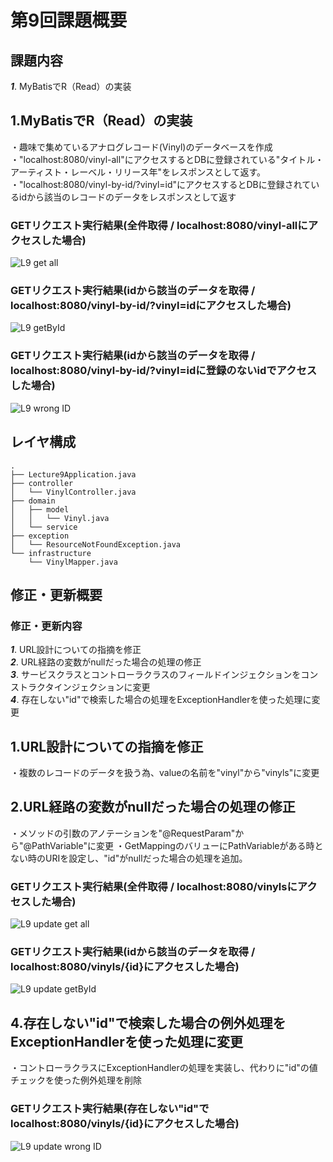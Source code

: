 # 第9回課題概要

## 課題内容

***1***. MyBatisでR（Read）の実装

## 1.MyBatisでR（Read）の実装

・趣味で集めているアナログレコード(Vinyl)のデータベースを作成\
・"localhost:8080/vinyl-all"にアクセスするとDBに登録されている"タイトル・アーティスト・レーベル・リリース年"をレスポンスとして返す。\
・"localhost:8080/vinyl-by-id/?vinyl=id"にアクセスするとDBに登録されているidから該当のレコードのデータをレスポンスとして返す

### GETリクエスト実行結果(全件取得 / localhost:8080/vinyl-allにアクセスした場合)

![L9 get all](https://user-images.githubusercontent.com/103630732/178266034-7f954812-d853-41a8-92a7-8d5618757e3b.png)

### GETリクエスト実行結果(idから該当のデータを取得 / localhost:8080/vinyl-by-id/?vinyl=idにアクセスした場合)

![L9 getById](https://user-images.githubusercontent.com/103630732/178266111-bc5b6770-1f30-4a37-b71d-2b3cc64db424.png)

### GETリクエスト実行結果(idから該当のデータを取得 / localhost:8080/vinyl-by-id/?vinyl=idに登録のないidでアクセスした場合)

![L9 wrong ID](https://user-images.githubusercontent.com/103630732/178266146-8fc3e111-c19e-4977-9e18-2d8522312386.png)

## レイヤ構成

````
.
├── Lecture9Application.java
├── controller
│   └── VinylController.java
├── domain
│   ├── model
│   │   └── Vinyl.java
│   └── service
├── exception
│   └── ResourceNotFoundException.java
└── infrastructure
    └── VinylMapper.java

````

## 修正・更新概要

### 修正・更新内容

***1***. URL設計についての指摘を修正\
***2***. URL経路の変数がnullだった場合の処理の修正\
***3***. サービスクラスとコントローラクラスのフィールドインジェクションをコンストラクタインジェクションに変更\
***4***. 存在しない"id"で検索した場合の処理をExceptionHandlerを使った処理に変更

## 1.URL設計についての指摘を修正

・複数のレコードのデータを扱う為、valueの名前を"vinyl"から"vinyls"に変更

## 2.URL経路の変数がnullだった場合の処理の修正

・メソッドの引数のアノテーションを"@RequestParam"から"@PathVariable"に変更
・GetMappingのバリューにPathVariableがある時とない時のURIを設定し、"id"がnullだった場合の処理を追加。

### GETリクエスト実行結果(全件取得 / localhost:8080/vinylsにアクセスした場合)

![L9 update get all](https://user-images.githubusercontent.com/103630732/179193828-6b358c8e-be40-484d-b8b9-3d96add8069a.png)

### GETリクエスト実行結果(idから該当のデータを取得 / localhost:8080/vinyls/{id}にアクセスした場合)

![L9 update getById](https://user-images.githubusercontent.com/103630732/179193866-70e45b8b-9ad9-427f-8c4c-586e3e3981f7.png)

## 4.存在しない"id"で検索した場合の例外処理をExceptionHandlerを使った処理に変更

・コントローラクラスにExceptionHandlerの処理を実装し、代わりに"id"の値チェックを使った例外処理を削除

### GETリクエスト実行結果(存在しない"id"でlocalhost:8080/vinyls/{id}にアクセスした場合)

![L9 update wrong ID](https://user-images.githubusercontent.com/103630732/179193927-0f5612cd-0e5a-4adb-b8fc-a67316c996b9.png)
